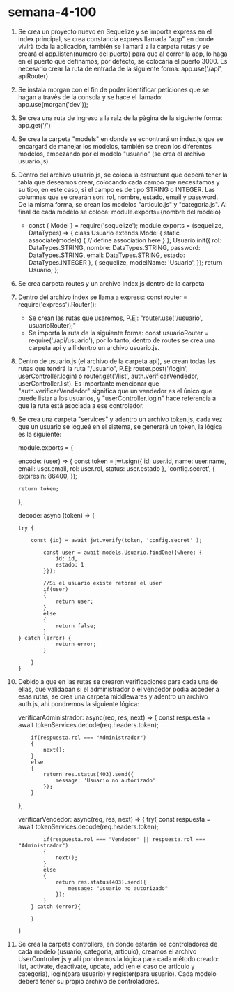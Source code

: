# semana-4-100

1. Se crea un proyecto nuevo en Sequelize y se importa express en el index principal, se crea constancia express llamada "app" en donde vivirà toda la aplicación, también se llamará a la carpeta rutas y se creará el app.listen(numero del puerto) para que al correr la app, lo haga en el puerto que definamos, por defecto, se colocaría el puerto 3000. Es necesario crear la ruta de entrada de la siguiente forma: app.use('/api', apiRouter)
2. Se instala morgan con el fin de poder identificar peticiones que se hagan a travès de la consola y se hace el llamado: app.use(morgan('dev'));
3. Se crea una ruta de ingreso a la raìz de la pàgina de la siguiente forma: app.get('/')
4. Se crea la carpeta "models" en donde se ecnontrará un index.js que se encargará de manejar los modelos, también se crean los diferentes modelos, empezando por el modelo "usuario" (se crea el archivo usuario.js).
5. Dentro del archivo usuario.js, se coloca la estructura que deberá tener la tabla que deseamos crear, colocando cada campo que necesitamos y su tipo, en este caso, si el campo es de tipo STRING o INTEGER. Las columnas que se crearán son: rol, nombre, estado, email y password. De la misma forma, se crean los modelos "articulo.js" y "categoria.js". Al final de cada modelo se coloca: module.exports={nombre del modelo}
    - const {
        Model
        } = require('sequelize');
        module.exports = (sequelize, DataTypes) => {
        class Usuario extends Model {
            <!-- 
            Helper method for defining associations.
            This method is not a part of Sequelize lifecycle.
            The `models/index` file will call this method automatically.
             -->
            static associate(models) {
            // define association here
            }
        };
        Usuario.init({
            rol: DataTypes.STRING,
            nombre: DataTypes.STRING,
            password: DataTypes.STRING,
            email: DataTypes.STRING,
            estado: DataTypes.INTEGER
        }, {
            sequelize,
            modelName: 'Usuario',
        });
        return Usuario;
        };
6. Se crea carpeta routes y un archivo index.js dentro de la carpeta
8. Dentro del archivo index se llama a express: const router = require('express').Router():
    - Se crean las rutas que usaremos, P.Ej: "router.use('/usuario', usuarioRouter);"
    - Se importa la ruta de la siguiente forma: const usuarioRouter = require('./api/usuario'), por lo    tanto, dentro de routes se crea una carpeta api y allí dentro un archivo usuario.js.
9. Dentro de usuario.js (el archivo de la carpeta api), se crean todas las rutas que tendrá la ruta "/usuario", P.Ej: router.post('/login', userController.login) ó router.get('/list', auth.verificarVendedor, userController.list). Es importante mencionar que "auth.verificarVendedor" significa que un vendedor es el único que puede listar a los usuarios, y "userController.login" hace referencia a que la ruta está asociada a ese controlador.
10. Se crea una carpeta "services" y adentro un archivo token.js, cada vez que un usuario se logueé en el sistema, se generará un token, la lógica es la siguiente:

    module.exports = {
    <!-- Recibe un usuario, a continuación siguen los campos que anteriormente definimos crear en la tabla usuario -->
    encode: (user) => {
        const token = jwt.sign({
            id: user.id,
            name: user.name,
            email: user.email,
            rol: user.rol,
            status: user.estado
        }, 'config.secret', {
            expiresIn: 86400,
        });

        return token;
     <!-- Esta lógica nos retorna un token que tendrá una duración de un (1) día, es decir, 86400 segundos -->   
    },
     <!-- Recibe el token -->
    decode: async (token) => {

        try {
    <!-- Campos únicos del usuario, el id o el email. Se hace la decodificación
        config.secret es la frase secreta
        Verifica si el token tiene el campo id y devuelve el id -->
            
            const {id} = await jwt.verify(token, 'config.secret' );
    
    <!-- Aquí consulta a la base de datos si el usuario existe -->
                
                const user = await models.Usuario.findOne({where: {
                    id: id,
                    estado: 1
                }});
               
                //Si el usuario existe retorna el user
                if(user)
                {
                    return user;
                }
                else
                {
                    return false;
                }
        } catch (error) {
                    return error;
                }

            }
        }

11. Debido a que en las rutas se crearon verificaciones para cada una de ellas, que validaban si el administrador o el vendedor podía acceder a esas rutas, se crea una carpeta middlewares y adentro un archivo auth.js, ahí pondremos la siguiente lógica:

    verificarAdministrador: async(req, res, next) => {
        <!-- Recibe el token que se generó en el login y verifica si el rol de la persona que se logueo es "Administrador" -->
        const respuesta = await tokenServices.decode(req.headers.token);

            if(respuesta.rol === "Administrador")
            {
                next();
            }
            else
            {
                return res.status(403).send({
                    message: 'Usuario no autorizado'
                });
            }
    },

    verificarVendedor: async(req, res, next) => {
        try{
            <!-- Verifica si el token corresponde a un administrador o vendedor debido a que el administrador tiene los mismos permisos del vendedor, pero el vendedor no cuenta con los mismos permisos del administrador -->
                const respuesta = await tokenServices.decode(req.headers.token);

                if(respuesta.rol === "Vendedor" || respuesta.rol === "Administrador")
                {
                    next();
                }
                else
                {
                    return res.status(403).send({
                        message: "Usuario no autorizado"
                    });
                }
            } catch (error){
                
            }

        }

12. Se crea la carpeta controllers, en donde estarán los controladores de cada modelo (usuario, categoria, articulo), creamos el archivo UserController.js y allí pondremos la lógica para cada método creado: list, activate, deactivate, update, add (en el caso de articulo y categoria), login(para usuario) y register(para usuario). Cada modelo deberá tener su propio archivo de controladores.
